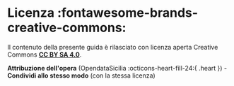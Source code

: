 # Licenza :fontawesome-brands-creative-commons:

Il contenuto della presente guida è rilasciato con licenza aperta Creative Commons [**CC BY SA 4.0**](https://creativecommons.org/licenses/by-sa/4.0/deed.it).

**Attribuzione dell'opera** (OpendataSicilia :octicons-heart-fill-24:{ .heart }) - **Condividi allo stesso modo** (con la stessa licenza)
